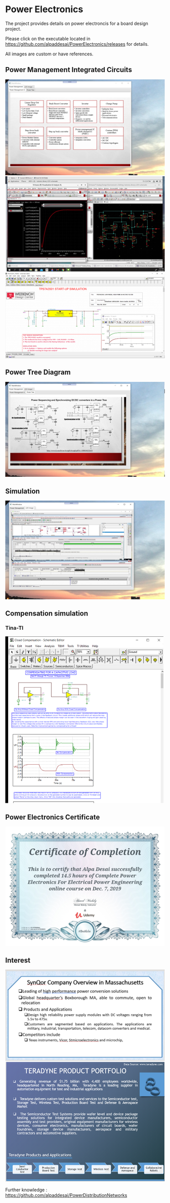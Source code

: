# Power Electronics

The project provides details on power electroncis for a board design project. 

Please click on the executable located in https://github.com/alpaddesai/PowerElectronics/releases for details. 

All images are custom or have references.

## Power Management Integrated Circuits
![image](PowerManagementICImage.png)
![image](powerelectronics.png)
![image](tinapowersupply.png)

## Power Tree Diagram 
![image](PowerTreeImage.png)

## Simulation
![image](LDOImage.png)


## Compensation simulation
### Tina-TI 
![image](CloadCompensation1.png)

## Power Electronics Certificate
![image](PowerElectronics.jpg)


## Interest
![image](image.png)
![image](image1.png)

Further knowledge : https://github.com/alpaddesai/PowerDistributionNetworks 
